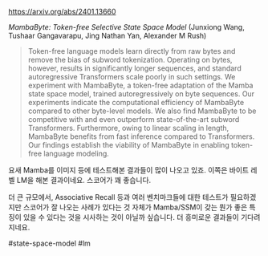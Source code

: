 https://arxiv.org/abs/2401.13660

*MambaByte: Token-free Selective State Space Model* (Junxiong Wang, Tushaar Gangavarapu, Jing Nathan Yan, Alexander M Rush)

> Token-free language models learn directly from raw bytes and remove the bias of subword tokenization. Operating on bytes, however, results in significantly longer sequences, and standard autoregressive Transformers scale poorly in such settings. We experiment with MambaByte, a token-free adaptation of the Mamba state space model, trained autoregressively on byte sequences. Our experiments indicate the computational efficiency of MambaByte compared to other byte-level models. We also find MambaByte to be competitive with and even outperform state-of-the-art subword Transformers. Furthermore, owing to linear scaling in length, MambaByte benefits from fast inference compared to Transformers. Our findings establish the viability of MambaByte in enabling token-free language modeling.

요새 Mamba를 이미지 등에 테스트해본 결과들이 많이 나오고 있죠. 이쪽은 바이트 레벨 LM을 해본 결과이네요. 스코어가 꽤 좋습니다.

더 큰 규모에서, Associative Recall 등과 여러 벤치마크들에 대한 테스트가 필요하겠지만 스코어가 잘 나오는 사례가 있다는 것 자체가 Mamba/SSM이 갖는 뭔가 좋은 특징이 있을 수 있다는 것을 시사하는 것이 아닐까 싶습니다. 더 흥미로운 결과들이 기다려지네요.

#state-space-model #lm 